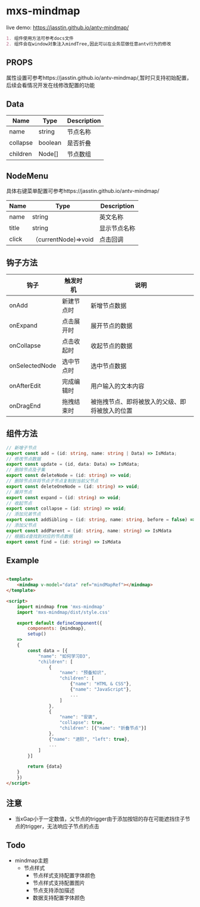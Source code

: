 # mxs-mindmap

live demo: https://jasstin.github.io/antv-mindmap/

```markdown
1. 组件使用方法可参考docs文件
2. 组件会在window对象注入mindTree,因此可以在业务层做任意antv行为的修改
```

## PROPS

属性设置可参考https://jasstin.github.io/antv-mindmap/,暂时只支持初始配置，后续会看情况开发在线修改配置的功能

## Data

| Name         | Type              | Description          |
| ---          | ---               | ---                  |
| name         | string            | 节点名称               |
| collapse     | boolean           | 是否折叠               |
| children     | Node[]            | 节点数组               |

## NodeMenu

具体右键菜单配置可参考https://jasstin.github.io/antv-mindmap/

| Name         | Type              | Description          |
| ---          | ---               | ---                  |
| name         | string            | 英文名称               |
| title        | string            | 显示节点名称               |
| click        |（currentNode)=>void | 点击回调               |

## 钩子方法

| 钩子             | 触发时机  | 说明                      |
|----------------|-------|-------------------------|
| onAdd          | 新建节点时 | 新增节点数据                  |
| onExpand       | 点击展开时 | 展开节点的数据                 |
| onCollapse     | 点击收起时 | 收起节点的数据                 |
| onSelectedNode | 选中节点时 | 选中节点数据                  |
| onAfterEdit    | 完成编辑时 | 用户输入的文本内容               |
| onDragEnd      | 拖拽结束时 | 被拖拽节点、即将被放入的父级、即将被放入的位置 |

## 组件方法

```ts
// 新增子节点
export const add = (id: string, name: string | Data) => IsMdata;
// 修改节点数据
export const update = (id, data: Data) => IsMdata;
// 删除节点及子集
export const deleteNode = (id: string) => void;
// 删除节点并将节点子节点复制到当前父节点
export const deleteOneNode = (id: string) => void;
// 展开节点
export const expand = (id: string) => void;
// 收起节点
export const collapse = (id: string) => void;
// 添加兄弟节点
export const addSibling = (id: string, name: string, before = false) => IsMdata
// 添加父节点
export const addParent = (id: string, name: string) => IsMdata
// 根据id查找到对应的节点数据
export const find = (id: string) => IsMdata
```

## Example

```html

<template>
    <mindmap v-model="data" ref="mindMapRef"></mindmap>
</template>

<script>
    import mindmap from 'mxs-mindmap'
    import 'mxs-mindmap/dist/style.css'

    export default defineComponent({
        components: {mindmap},
        setup()
    =>
    {
        const data = [{
            "name": "如何学习D3",
            "children": [
                {
                    "name": "预备知识",
                    "children": [
                        {"name": "HTML & CSS"},
                        {"name": "JavaScript"},
                        ...
                    ]
                },
                {
                    "name": "安装",
                    "collapse": true,
                    "children": [{"name": "折叠节点"}]
                },
                {"name": "进阶", "left": true},
                ...
            ]
        }]

        return {data}
    }
    })
</script>
```

## 注意

- 当xGap小于一定数值，父节点的trigger由于添加按钮的存在可能遮挡住子节点的trigger，无法响应子节点的点击

## Todo

- mindmap主题
    - 节点样式
        - 节点样式支持配置字体颜色
        - 节点样式支持配置图片
        - 节点支持添加描述
        - 数据支持配置字体颜色

